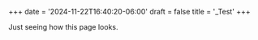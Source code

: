 +++
date = '2024-11-22T16:40:20-06:00'
draft = false
title = '_Test'
+++

Just seeing how this page looks.